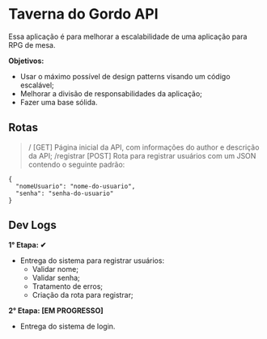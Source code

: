 # Taverna do Gordo API
Essa aplicação é para melhorar a escalabilidade de uma aplicação para RPG de mesa.

**Objetivos:**
- Usar o máximo possível de design patterns visando um código escalável;
- Melhorar a divisão de responsabilidades da aplicação;
- Fazer uma base sólida.

## Rotas
> / [GET]
Página inicial da API, com informações do author e descrição da API;
> /registrar [POST]
Rota para registrar usuários com um JSON contendo o seguinte padrão:
```
{
  "nomeUsuario": "nome-do-usuario",
  "senha": "senha-do-usuario"
}
```

## Dev Logs
**1° Etapa: ✔**
- Entrega do sistema para registrar usuários:
  - Validar nome;
  - Validar senha;
  - Tratamento de erros;
  - Criação da rota para registrar;

**2° Etapa: [EM PROGRESSO]**
- Entrega do sistema de login.

